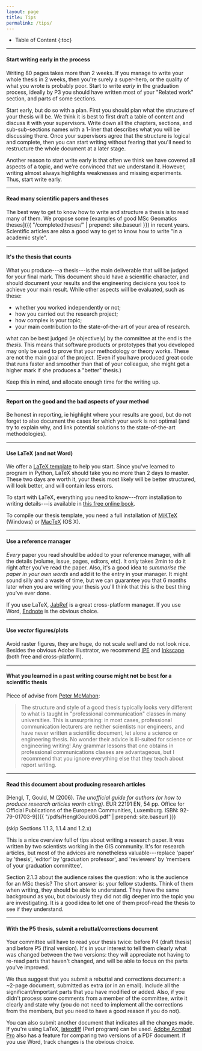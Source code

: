 ```yaml
---
layout: page
title: Tips
permalink: /tips/
---
```



* Table of Content
{:toc}

- - -

#### Start writing early in the process

Writing 80 pages takes more than 2 weeks. 
If you manage to write your whole thesis in 2 weeks, then you're surely a super-hero, or the quality of what you wrote is probably poor.
Start to write *early* in the graduation process, ideally by P3 you should have written most of your "Related work" section, and parts of some sections.

Start early, but do so with a plan.
First you should plan what the structure of your thesis will be.
We think it is best to first draft a table of content and discuss it with your supervisors. 
Write down all the chapters, sections, and sub-sub-sections names with a 1-liner that describes what you will be discussing there.
Once your supervisors agree that the structure is logical and complete, then you can start writing without fearing that you'll need to restructure the whole document at a later stage.

Another reason to start write early is that often we think we have covered all aspects of a topic, and we're convinced that we understand it.
However, writing almost always highlights weaknesses and missing experiments.
Thus, start write early.


- - -

#### Read many scientific papers and theses 

The best way to get to know how to write and structure a thesis is to read many of them.
We propose some [examples of good MSc Geomatics theses]({{ "/completedtheses/" | prepend: site.baseurl }}) in recent years.
Scientific articles are also a good way to get to know how to write "in a academic style".

- - -

#### It's the thesis that counts

What you produce---a thesis---is the main deliverable that will be judged for your final mark.
This document should have a scientific character, and should document your results and the engineering decisions you took to achieve your main result.
While other aspects will be evaluated, such as these:

  - whether you worked independently or not;
  - how you carried out the research project;
  - how complex is your topic;
  - your main contribution to the state-of-the-art of your area of research.

what can be best judged (ie objectively) by the committee at the end is the *thesis*.
This means that software products or prototypes that you developed may only be used to prove that your methodology or theory works.
These are not the main goal of the project.
(Even if you have produced great code that runs faster and smoother than that of your colleague, she might get a higher mark if she produces a "better" thesis.)

Keep this in mind, and allocate enough time for the writing up.


- - -

#### Report on the good and the bad aspects of your method

Be honest in reporting, ie highlight where your results are good, but do not forget to also document the cases for which your work is not optimal (and try to explain why, and link potential solutions to the state-of-the-art methodologies).

- - -

#### Use LaTeX (and not Word)

We offer a [LaTeX template](https://github.com/tudelftgeomatics/thesis_template) to help you start.
Since you've learned to program in Python, LaTeX should take you no more than 2 days to master.
These two days are worth it, your thesis most likely will be better structured, will look better, and will contain less errors.

To start with LaTeX, everything you need to know---from installation to writing details---is available in [this free online book](http://en.wikibooks.org/wiki/LaTeX).

To compile our thesis template, you need a full installation of [MiKTeX](http://miktex.org/about) (Windows) or [MacTeX](https://tug.org/mactex) (OS X).

- - -

#### Use a reference manager 

*Every* paper you read should be added to your reference manager, with all the details (volume, issue, pages, editors, etc).
It only takes 2min to do it right after you've read the paper.
Also, it's a good idea to *summarise the paper in your own words* and add it to the entry in your manager.
It might sound silly and a waste of time, but we can guarantee you that 6 months later when you are writing your thesis you'll think that this is the best thing you've ever done.

If you use LaTeX, [JabRef](http://jabref.sourceforge.net/) is a great cross-platform manager.
If you use Word, [Endnote](http://endnote.com) is the obvious choice.

- - -

#### Use *vector* figures/plots

Avoid raster figures, they are huge, do not scale well and do not look nice.
Besides the obvious Adobe Illustrator, we recommend [IPE](http://ipe.otfried.org) and [Inkscape](https://inkscape.org/) (both free and cross-platform).

- - - 

#### What you learned in a past writing course might not be best for a scientific thesis

Piece of advise from [Peter McMahon](http://web.stanford.edu/~pmcmahon/ThesisWritingTips.pdf):

> The structure and style of a good thesis typically looks very different to what is taught in "professional communication" classes in many universities. This is unsurprising: in most cases, professional communication lecturers are neither scientists nor engineers, and have never written a scientific document, let alone a science or engineering thesis. No wonder their advice is ill-suited for science or engineering writing! Any grammar lessons that one obtains in professional communications classes are advantageous, but I recommend that you ignore everything else that they teach about report writing. 

- - -

#### Read this document about producing research articles

[Hengl, T, Gould, M (2006). *The unofficial guide for authors (or how to produce research articles worth citing)*. EUR 22191 EN, 54 pp. Office for Official Publications of the European Communities, Luxemburg. ISBN: 92-79-01703-9]({{ "/pdfs/HenglGould06.pdf" | prepend: site.baseurl }})

(skip Sections 1.1.3, 1.1.4 and 1.2.x)

This is a nice overview full of tips about writing a research paper.
It was written by two scientists working in the GIS community.
It's for research articles, but most of the advices are nonetheless valuable---replace 'paper' by 'thesis', 'editor' by 'graduation professor', and 'reviewers' by 'members of your graduation committee'.

Section 2.1.3 about the audience raises the question: who is the audience for an MSc thesis?
The short answer is: your fellow students.
Think of them when writing, they should be able to understand.
They have the same background as you, but obviously they did not dig deeper into the topic you are investigating.
It is a good idea to let one of them proof-read the thesis to see if they understand.

- - -

#### With the P5 thesis, submit a rebuttal/corrections document

Your committee will have to read your thesis twice: before P4 (draft thesis) and before P5 (final version).
It's in your interest to tell them clearly what was changed between the two versions: they will appreciate not having to re-read parts that haven't changed, and will be able to focus on the parts you've improved.

We thus suggest that you submit a rebuttal and corrections document: a ~2-page document, submitted as extra (or in an email).
Include all the significant/important parts that you have modified or added.
Also, if you didn't process some comments from a member of the committee, write it clearly and state why (you do not need to implement all the corrections from the members, but you need to have a good reason if you do not).

You can also submit another document that indicates all the changes made.
If you're using LaTeX, [latexdiff](http://ctan.mirrorcatalogs.com/support/latexdiff/doc/latexdiff-man.pdf) (Perl program) can be used. 
[Adobe Acrobat Pro](https://helpx.adobe.com/acrobat/using/compare-documents.html) also has a feature for comparing two versions of a PDF document. 
If you use Word, track changes is the obvious choice.

